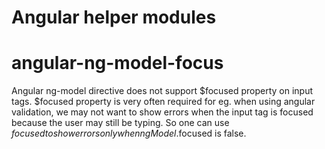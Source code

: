 Angular helper modules
===============



angular-ng-model-focus
===============
Angular ng-model directive does not support $focused property on input tags. $focused property is very often required for eg. when using angular validation, we may not want to show errors when the input tag is focused because the user may still be typing. So one can use $focused to show errors only when ngModel.$focused is false.

